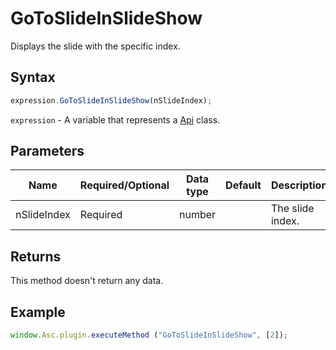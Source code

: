 # GoToSlideInSlideShow

Displays the slide with the specific index.

## Syntax

```javascript
expression.GoToSlideInSlideShow(nSlideIndex);
```

`expression` - A variable that represents a [Api](../Api.md) class.

## Parameters

| **Name** | **Required/Optional** | **Data type** | **Default** | **Description** |
| ------------- | ------------- | ------------- | ------------- | ------------- |
| nSlideIndex | Required | number |  | The slide index. |

## Returns

This method doesn't return any data.

## Example

```javascript
window.Asc.plugin.executeMethod ("GoToSlideInSlideShow", [2]);
```
